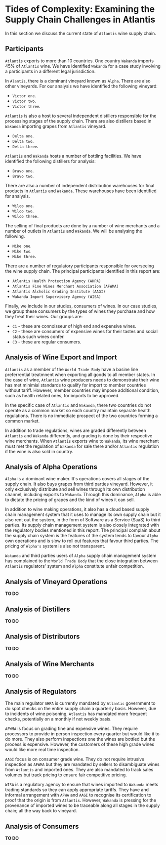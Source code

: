 # Tides of Complexity: Examining the Supply Chain Challenges in Atlantis

In this section we discuss the current state of `Atlantis` wine supply chain.

## Participants

`Atlantis` exports to more than 10 countries. One country `Wakanda` imports 45% of `Atlantis` wine. We have identified `Wakanda` for a case study involving a participants in a different legal jurisdiction. 

In `Alantis`, there is a dominant vineyard known as `Alpha`. There are also other vineyards. For our analysis we have identified the following vineyard:

* `Victor one`.
* `Victor two`.
* `Victor three`.

`Atlantis` is also a host to several independent distillers responsible for the processing stages of the supply chain. There are also distillers based in `Wakanda` importing grapes from `Atlantis` vineyard. 

* `Delta one`.
* `Delta two`.
* `Delta three`.

`Atlantis` and `Wakanda` hosts a number of bottling facilities. We have identified the following distillers for analysis:

* `Bravo one`.
* `Bravo two`.

There are also a number of independent distribution warehouses for final products in `Atlantis` and `Wakanda`. These warehouses have been identified for analysis.

* `Wilco one`.
* `Wilco two`.
* `Wilco three.`

The selling of final products are done by a number of wine merchants and a number of outlets in `Atlantis` and `Wakanda`. We will be analysing the following.

* `Mike one`.
* `Mike two`.
* `Mike three`.

There are a number of regulatory participants responsible for overseeing the wine supply chain. The principal participants identified in this report are:

* `Atlantis Health Protection Agency (AHPA)`
* `Atlantis Fine Wines Merchant Association (AFWMA)`
* `Atlantis Alcholic Grading Institute (AAGI)`
* `Wakanda Import Supervisory Agency (WISA)`

Finally, we include in our studies, consumers of wines. In our case studies, we group these consumers by the types of wines they purchase and how they treat their wines. Our groups are:

* `C1` - these are connoisseur of high end and expensive wines.
* `C2` - these are consumers of expensive wines for their tastes and social status such wines confer.
* `C3` - these are regular consumers.

## Analysis of Wine Export and Import

`Atlantis` as a member of the `World Trade Body` have a basine line preferrential treatmnent when exporting all goods to all member states. In the case of wine, `Atlantis` wine producers needs to demonstrate their wine has met minimial standards to qualify for import to member countries without tariff. However, member countries may impose additional condition, such as health related ones, for imports to be approved.

In the specific case of `Atlantis` and `Wakanda`, there two countries do not operate as a common market so each country maintain separate health regulations. There is no immediate prospect of the two countries forming a common market. 

In addition to trade regulations, wines are graded differently between `Atlantis` and `Wakanda` differently, and grading is done by their respective wine merchants. When `Atlantis` exports wine to `Wakanda`, its wine merchant must met the regulation of `Wakanda` for sale there and/or `Atlantis` regulation if the wine is also sold in country.

## Analysis of Alpha Operations

`Alpha` is a dominant wine maker. It's operations covers all stages of the supply chain. It also buys grapes from third parties vineyard. However, it only exclusively distribute and sell wines through its own distribution channel, including exports to `Wakanda`. Through this dominance, `Alpha` is able to dictate the pricing of grapes and the kind of wines it can sell. 

In addition to wine making operations, it also has a cloud based supply chain management system that it uses to manage its own supply chain but it also rent out the system, in the form of Software as a Service (SaaS) to third parties. Its supply chain management system is also closely integrated with the regulatory bodies mentioned in this report. The principal complain about the supply chain system is the features of the system tends to favour `Alpha` own operations and is slow to roll out features that favour third parties. The pricing of `Alpha's` system is also not transparent.

`Wakanda` and third parties users of `Alpha` supply chain management system has complained to the `World Trade Body` that the close integration between `Atlantis` regulators' system and `Alpha` constitute unfair competition.

## Analysis of Vineyard Operations

**TO DO**

## Analysis of Distillers

**TO DO**

## Analysis of Distributors

**TO DO**

## Analysis of Wine Merchants

**TO DO**

## Analysis of Regulators

The main regulator `AHPA` is currently mandated by `Atlantis` government to do spot checks on the entire supply chain a quarterly basis. However, due to incidents of wine poisoning, `Atlantis` has mandated more frequent checks, potentially on a monthly if not weekly basis.

`AFWMA` is focus on grading fine and expensive wines. They require processors to provide in person inspection every quarter but would like it to do more. They also perform inspections one the wines are bottled but the process is expensive. However, the customers of these high grade wines would like more real time inspection.

`AAGI` focus is on consumer grade wine. They do not require intrusive inspection as `AFWMA` but they are mandated by sellers to disambiguate wines from `Atlantis` and imported ones. They are also mandated to track sales volumes but track pricing to ensure fair competitive pricing. 

`WISA` is a regulatory agency to ensure that wines imported to `Wakanda` meets trading standards so they can apply appropriate tariffs. They have and informal arrangement with `AFWA` and `AAGI` to recognise its certification to proof that the origin is from `Atlantis`. However, `Wakanda` is pressing for the provenance of imported wines to be traceable along all stages in the supply chain; all the way back to vineyard.

## Analysis of Consumers

**TO DO**
